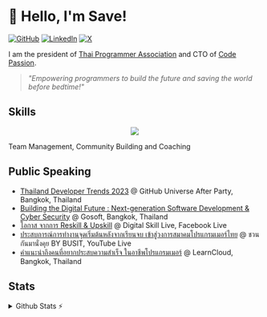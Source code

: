 # 👋 Hello, I'm Save!  

[![GitHub](https://img.shields.io/badge/GitHub-%40savepong-239a3b.svg)](https://github.com/savepong)
[![LinkedIn](https://img.shields.io/badge/Linked-in-0c66c3.svg)](https://www.linkedin.com/in/savepong/)
[![X](https://img.shields.io/badge/X-%40savepong-222222.svg)](https://x.com/savepong)

I am the president of [Thai Programmer Association](https://thaiprogrammer.org) and CTO of [Code Passion](https://codepassion.co).

> *"Empowering programmers to build the future and saving the world before bedtime!"*  

## Skills  
<p align=center>
  <a href="https://skillicons.dev">
    <img src="https://skillicons.dev/icons?i=github,gitlab,stackoverflow,typescript,nodejs,react,nextjs,vue,nuxtjs,svelte,astro,gatsby,angular,lit,bun,laravel,tailwind,postgresql,firebase,docker,cloudflare,aws,gcp,jenkins,supabase,vercel,vite,grafana,apple,notion" />
  </a>
</p>
Team Management, Community Building and Coaching

## Public Speaking

* [Thailand Developer Trends 2023](https://www.youtube.com/watch?v=8z7vxFGR8JM) @ GitHub Universe After Party, Bangkok, Thailand
* [Building the Digital Future : Next-generation Software Development & Cyber Security](https://www.facebook.com/gosoftCPALL/videos/2378425449159099/) @ Gosoft, Bangkok, Thailand
* [โอกาส จากการ Reskill & Upskill](https://www.facebook.com/ThaiProgrammerSociety/videos/1512297882918033) @ Digital Skill Live, Facebook Live
* [ประสบการณ์การทำงานจุดเริ่มต้นหลังจากเรียนจบ เข้าสู่วงการสมาคมโปรแกรมเมอร์ไทย](https://www.youtube.com/watch?v=ThccXGKhqXE) @ ชวนกันมานั่งคุย BY BUSIT, YouTube Live
* [คำแนะนำถึงคนที่อยากประสบความสำเร็จ ในอาชีพโปรแกรมเมอร์](https://www.facebook.com/watch/?v=8763738560390441) @ LearnCloud, Bangkok, Thailand


## Stats
<details>
  <summary>Github Stats ⚡</summary>
  <a href="#">![Github stats](https://github-readme-stats.vercel.app/api?username=savepong&theme=blueberry&count_private=true&hide_border=true&line_height=20)</a>
  <a href="#">![Top Langs](https://github-readme-stats.vercel.app/api/top-langs/?username=savepong&layout=compact&theme=blueberry&count_private=true&hide_border=true)</a>

[![](https://komarev.com/ghpvc/?username=savepong&color=blue&label=Profile%20Views)](https://github.com/savepong)
[![](https://img.shields.io/github/followers/savepong?label=GitHub%20Followers)](https://github.com/savepong)

<!--START_SECTION:waka-->
![Code Time](http://img.shields.io/badge/Code%20Time-1%2C714%20hrs%2012%20mins-blue)

![Lines of code](https://img.shields.io/badge/From%20Hello%20World%20I%27ve%20Written-66.4%20million%20lines%20of%20code-blue)

**🐱 My GitHub Data** 

> 📦 1.5 MB Used in GitHub's Storage 
 > 
> 🏆 86 Contributions in the Year 2025
 > 
> 💼 Opted to Hire
 > 
> 📜 241 Public Repositories 
 > 
> 🔑 76 Private Repositories 
 > 
**I'm a Night 🦉** 

```text
🌞 Morning                4573 commits        ███░░░░░░░░░░░░░░░░░░░░░░   12.66 % 
🌆 Daytime                9546 commits        ███████░░░░░░░░░░░░░░░░░░   26.42 % 
🌃 Evening                17524 commits       ████████████░░░░░░░░░░░░░   48.50 % 
🌙 Night                  4492 commits        ███░░░░░░░░░░░░░░░░░░░░░░   12.43 % 
```


📊 **This Week I Spent My Time On** 

```text
💬 Programming Languages: 
JavaScript               1 hr 14 mins        ████████░░░░░░░░░░░░░░░░░   33.91 % 
HTML                     1 hr 8 mins         ████████░░░░░░░░░░░░░░░░░   31.18 % 
Astro                    43 mins             █████░░░░░░░░░░░░░░░░░░░░   19.83 % 
TypeScript               22 mins             ███░░░░░░░░░░░░░░░░░░░░░░   10.37 % 
Other                    4 mins              █░░░░░░░░░░░░░░░░░░░░░░░░   02.24 % 
```

**I Mostly Code in JavaScript** 

```text
JavaScript               54 repos            ██████░░░░░░░░░░░░░░░░░░░   25.71 % 
TypeScript               52 repos            ██████░░░░░░░░░░░░░░░░░░░   24.76 % 
CSS                      21 repos            ██░░░░░░░░░░░░░░░░░░░░░░░   10.00 % 
Vue                      13 repos            ██░░░░░░░░░░░░░░░░░░░░░░░   06.19 % 
Dart                     5 repos             █░░░░░░░░░░░░░░░░░░░░░░░░   02.38 % 
```




 Last Updated on 06/02/2025 17:21:34 UTC
<!--END_SECTION:waka-->
</details>

<!--
## Sponsor Me
<a href='https://ko-fi.com/savepong' target='_blank'><img height='35' style='border:0px;height:46px;' src='https://az743702.vo.msecnd.net/cdn/kofi3.png?v=0' border='0' alt='Buy Me a Coffee at ko-fi.com' /></a> 
-->
